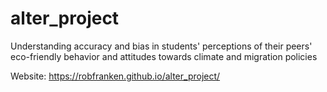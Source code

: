 # alter_project
Understanding accuracy and bias in students' perceptions of their peers' eco-friendly behavior and attitudes towards climate and migration policies

Website: https://robfranken.github.io/alter_project/
